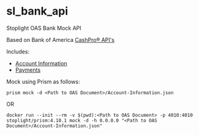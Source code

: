 # sl_bank_api
Stoplight OAS Bank Mock API

Based on Bank of America [CashPro® API's](https://developer.bankofamerica.com/CPODevPortal/apidocs/public/#/home)

Includes:

* [Account Information](https://developer.bankofamerica.com/CPODevPortal/apidocs/public/#/api/account-information)
* [Payments](https://developer.bankofamerica.com/CPODevPortal/apidocs/public/#/api/payments)

Mock using Prism as follows:

```
prism mock -d <Path to OAS Document>/Account-Information.json
```

OR

```
docker run --init --rm -v $(pwd):<Path to OAS Document> -p 4010:4010 stoplight/prism:4.10.1 mock -d -h 0.0.0.0 "<Path to OAS Document>/Account-Information.json"
```
